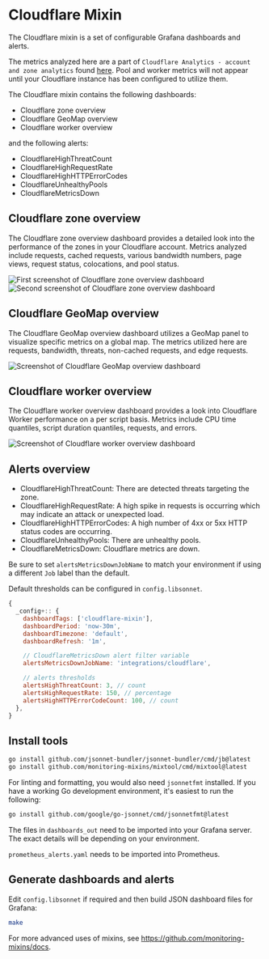 # Cloudflare Mixin
The Cloudflare mixin is a set of configurable Grafana dashboards and alerts. 

The metrics analyzed here are a part of `Cloudflare Analytics - account and zone analytics` found [here](https://developers.cloudflare.com/analytics/account-and-zone-analytics/). Pool and worker metrics will not appear until your Cloudflare instance has been configured to utilize them.

The Cloudflare mixin contains the following dashboards:

- Cloudflare zone overview
- Cloudflare GeoMap overview
- Cloudflare worker overview

and the following alerts:

- CloudflareHighThreatCount
- CloudflareHighRequestRate
- CloudflareHighHTTPErrorCodes
- CloudflareUnhealthyPools
- CloudflareMetricsDown

## Cloudflare zone overview
The Cloudflare zone overview dashboard provides a detailed look into the performance of the zones in your Cloudflare account. Metrics analyzed include requests, cached requests, various bandwidth numbers, page views, request status, colocations, and pool status.

![First screenshot of Cloudflare zone overview dashboard]()
![Second screenshot of Cloudflare zone overview dashboard]()

## Cloudflare GeoMap overview
The Cloudflare GeoMap overview dashboard utilizes a GeoMap panel to visualize specific metrics on a global map. The metrics utilized here are requests, bandwidth, threats, non-cached requests, and edge requests.

![Screenshot of Cloudflare GeoMap overview dashboard]()

## Cloudflare worker overview
The Cloudflare worker overview dashboard provides a look into Cloudflare Worker performance on a per script basis. Metrics include CPU time quantiles, script duration quantiles, requests, and errors.

![Screenshot of Cloudflare worker overview dashboard]()

## Alerts overview

- CloudflareHighThreatCount: There are detected threats targeting the zone.
- CloudflareHighRequestRate: A high spike in requests is occurring which may indicate an attack or unexpected load.
- CloudflareHighHTTPErrorCodes: A high number of 4xx or 5xx HTTP status codes are occurring.
- CloudflareUnhealthyPools: There are unhealthy pools.
- CloudflareMetricsDown: Cloudflare metrics are down.

Be sure to set `alertsMetricsDownJobName` to match your environment if using a different `Job` label than the default.

Default thresholds can be configured in `config.libsonnet`.
```js
{
  _config+:: {
    dashboardTags: ['cloudflare-mixin'],
    dashboardPeriod: 'now-30m',
    dashboardTimezone: 'default',
    dashboardRefresh: '1m',

    // CloudflareMetricsDown alert filter variable
    alertsMetricsDownJobName: 'integrations/cloudflare',

    // alerts thresholds
    alertsHighThreatCount: 3, // count
    alertsHighRequestRate: 150, // percentage
    alertsHighHTTPErrorCodeCount: 100, // count
  },
}
```

## Install tools

```bash
go install github.com/jsonnet-bundler/jsonnet-bundler/cmd/jb@latest
go install github.com/monitoring-mixins/mixtool/cmd/mixtool@latest
```

For linting and formatting, you would also need `jsonnetfmt` installed. If you
have a working Go development environment, it's easiest to run the following:

```bash
go install github.com/google/go-jsonnet/cmd/jsonnetfmt@latest
```

The files in `dashboards_out` need to be imported
into your Grafana server. The exact details will be depending on your environment.

`prometheus_alerts.yaml` needs to be imported into Prometheus.

## Generate dashboards and alerts

Edit `config.libsonnet` if required and then build JSON dashboard files for Grafana:

```bash
make
```

For more advanced uses of mixins, see
https://github.com/monitoring-mixins/docs.
